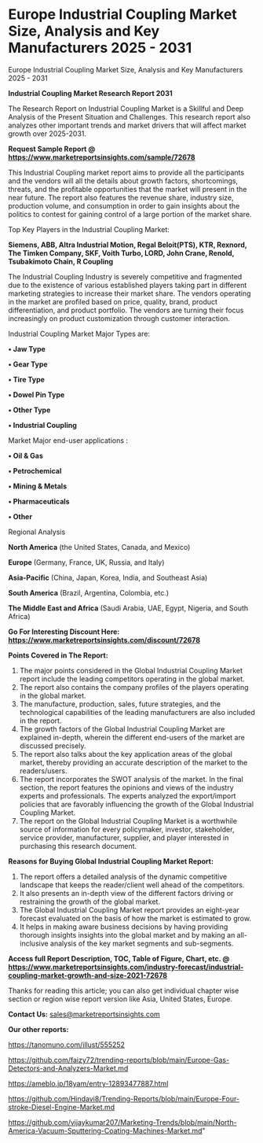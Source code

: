 # Europe Industrial Coupling Market Size, Analysis and Key Manufacturers 2025 - 2031
Europe Industrial Coupling Market Size, Analysis and Key Manufacturers 2025 - 2031

<strong>Industrial Coupling Market Research Report 2031</strong>

The Research Report on Industrial Coupling Market is a Skillful and Deep Analysis of the Present Situation and Challenges. This research report also analyzes other important trends and market drivers that will affect market growth over 2025-2031.

<strong>Request Sample Report @ <a href=https://www.marketreportsinsights.com/sample/72678>https://www.marketreportsinsights.com/sample/72678</a></strong>

This Industrial Coupling market report aims to provide all the participants and the vendors will all the details about growth factors, shortcomings, threats, and the profitable opportunities that the market will present in the near future. The report also features the revenue share, industry size, production volume, and consumption in order to gain insights about the politics to contest for gaining control of a large portion of the market share.

Top Key Players in the Industrial Coupling Market:

<strong>Siemens, ABB, Altra Industrial Motion, Regal Beloit(PTS), KTR, Rexnord, The Timken Company, SKF, Voith Turbo, LORD, John Crane, Renold, Tsubakimoto Chain, R Coupling</strong>

The Industrial Coupling Industry is severely competitive and fragmented due to the existence of various established players taking part in different marketing strategies to increase their market share. The vendors operating in the market are profiled based on price, quality, brand, product differentiation, and product portfolio. The vendors are turning their focus increasingly on product customization through customer interaction.

Industrial Coupling Market Major Types are:

<strong>• Jaw Type

• Gear Type

• Tire Type

• Dowel Pin Type

• Other Type

• Industrial Coupling</strong>

Market Major end-user applications :

<strong>• Oil & Gas

• Petrochemical

• Mining & Metals

• Pharmaceuticals

• Other</strong>

Regional Analysis

</u><strong><b>North America</b></strong> (the United States, Canada, and Mexico)

<strong><b>Europe </b></strong>(Germany, France, UK, Russia, and Italy)

<strong><b>Asia-Pacific</b></strong> (China, Japan, Korea, India, and Southeast Asia)

<strong><b>South America</b></strong> (Brazil, Argentina, Colombia, etc.)

<strong><b>The Middle East and Africa</b></strong> (Saudi Arabia, UAE, Egypt, Nigeria, and South Africa)

<strong>Go For Interesting Discount Here: <a href=https://www.marketreportsinsights.com/discount/72678>https://www.marketreportsinsights.com/discount/72678</a></strong>

<strong>Points Covered in The Report:</strong>
<ol>
  <li>The major points considered in the Global Industrial Coupling Market report include the leading competitors operating in the global market.</li>
  <li>The report also contains the company profiles of the players operating in the global market.</li>
  <li>The manufacture, production, sales, future strategies, and the technological capabilities of the leading manufacturers are also included in the report.</li>
  <li>The growth factors of the Global Industrial Coupling Market are explained in-depth, wherein the different end-users of the market are discussed precisely.</li>
  <li>The report also talks about the key application areas of the global market, thereby providing an accurate description of the market to the readers/users.</li>
  <li>The report incorporates the SWOT analysis of the market. In the final section, the report features the opinions and views of the industry experts and professionals. The experts analyzed the export/import policies that are favorably influencing the growth of the Global Industrial Coupling Market.</li>
  <li>The report on the Global Industrial Coupling Market is a worthwhile source of information for every policymaker, investor, stakeholder, service provider, manufacturer, supplier, and player interested in purchasing this research document.</li>
</ol>
<strong>Reasons for Buying Global Industrial Coupling Market Report:</strong>

<ol>
  <li>The report offers a detailed analysis of the dynamic competitive landscape that keeps the reader/client well ahead of the competitors.</li>
  <li>It also presents an in-depth view of the different factors driving or restraining the growth of the global market.</li>
  <li>The Global Industrial Coupling Market report provides an eight-year forecast evaluated on the basis of how the market is estimated to grow.</li>
  <li>It helps in making aware business decisions by having providing thorough insights insights into the global market and by making an all-inclusive analysis of the key market segments and sub-segments.</li>
</ol>
<strong>Access full Report Description, TOC, Table of Figure, Chart, etc. @ <a href=https://www.marketreportsinsights.com/industry-forecast/industrial-coupling-market-growth-and-size-2021-72678>https://www.marketreportsinsights.com/industry-forecast/industrial-coupling-market-growth-and-size-2021-72678</a></strong>


Thanks for reading this article; you can also get individual chapter wise section or region wise report version like Asia, United States, Europe.

<strong>Contact Us:</strong>
sales@marketreportsinsights.com

<strong>Our other reports:</strong>

<a href=https://tanomuno.com/illust/555252>https://tanomuno.com/illust/555252</a>

<a href=https://github.com/faizy72/trending-reports/blob/main/Europe-Gas-Detectors-and-Analyzers-Market.md>https://github.com/faizy72/trending-reports/blob/main/Europe-Gas-Detectors-and-Analyzers-Market.md</a>

<a href=https://ameblo.jp/18yam/entry-12893477887.html>https://ameblo.jp/18yam/entry-12893477887.html</a>

<a href=https://github.com/Hindavi8/Trending-Reports/blob/main/Europe-Four-stroke-Diesel-Engine-Market.md>https://github.com/Hindavi8/Trending-Reports/blob/main/Europe-Four-stroke-Diesel-Engine-Market.md</a>

<a href=https://github.com/vijaykumar207/Marketing-Trends/blob/main/North-America-Vacuum-Sputtering-Coating-Machines-Market.md>https://github.com/vijaykumar207/Marketing-Trends/blob/main/North-America-Vacuum-Sputtering-Coating-Machines-Market.md</a>"

